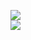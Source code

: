 [![](https://img.shields.io/badge/Made%20With-Github%20Spray-lightgrey.svg?style=for-the-badge&logo=github)](https://github.com/Annihil/github-spray#3162)  
[![](https://i.imgur.com/2DrTn0Z.gif)](https://github.com/Annihil/github-spray)